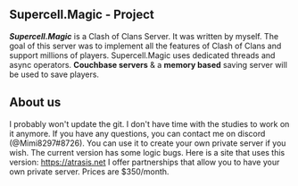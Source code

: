 ## Supercell.Magic - Project
***Supercell.Magic*** is a Clash of Clans Server.
It was written by myself.
The goal of this server was to implement all the features of Clash of Clans and support millions of players.
Supercell.Magic uses dedicated threads and async operators. 
**Couchbase servers** & a **memory based** saving server will be used to save players.

## About us
I probably won't update the git. I don't have time with the studies to work on it anymore.
If you have any questions, you can contact me on discord (@Mimi8297#8726).
You can use it to create your own private server if you wish. The current version has some logic bugs.
Here is a site that uses this version: https://atrasis.net
I offer partnerships that allow you to have your own private server. Prices are $350/month. 
